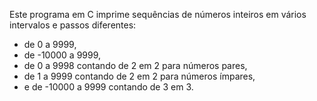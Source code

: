 Este programa em C imprime sequências de números inteiros em vários intervalos e passos diferentes:  
- de 0 a 9999,  
- de -10000 a 9999,  
- de 0 a 9998 contando de 2 em 2 para números pares,  
- de 1 a 9999 contando de 2 em 2 para números ímpares,  
- e de -10000 a 9999 contando de 3 em 3.
